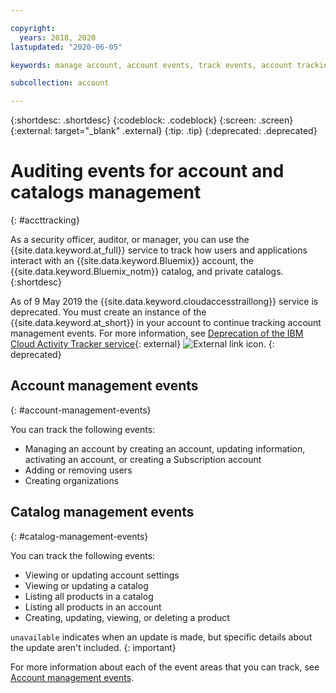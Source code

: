 ```yaml
---

copyright:
  years: 2018, 2020
lastupdated: "2020-06-05"

keywords: manage account, account events, track events, account tracking, monitoring, catalog tracking, catalog management

subcollection: account

---
```


{:shortdesc: .shortdesc}
{:codeblock: .codeblock}
{:screen: .screen}
{:external: target="_blank" .external}
{:tip: .tip}
{:deprecated: .deprecated}

# Auditing events for account and catalogs management
{: #accttracking}

As a security officer, auditor, or manager, you can use the {{site.data.keyword.at_full}} service to track how users and applications interact with an {{site.data.keyword.Bluemix}} account, the {{site.data.keyword.Bluemix_notm}} catalog, and private catalogs.
{:shortdesc}

As of 9 May 2019 the {{site.data.keyword.cloudaccesstraillong}} service is deprecated. You must create an instance of the {{site.data.keyword.at_short}} in your account to continue tracking account management events. For more information, see [Deprecation of the IBM Cloud Activity Tracker service](https://www.ibm.com/blogs/bluemix/2019/04/deprecating-ibm-cloud-activity-tracker/){: external} ![External link icon](../icons/launch-glyph.svg "External link icon").
{: deprecated}


## Account management events
{: #account-management-events}

You can track the following events:

* Managing an account by creating an account, updating information, activating an account, or creating a Subscription account
* Adding or removing users
* Creating organizations

## Catalog management events
{: #catalog-management-events}

You can track the following events:

* Viewing or updating account settings
* Viewing or updating a catalog
* Listing all products in a catalog
* Listing all products in an account
* Creating, updating, viewing, or deleting a product

`unavailable` indicates when an update is made, but specific details about the update aren't included. 
{: important}

For more information about each of the event areas that you can track, see [Account management events](/docs/Activity-Tracker-with-LogDNA?topic=Activity-Tracker-with-LogDNA-at_events_acc_mgt).
